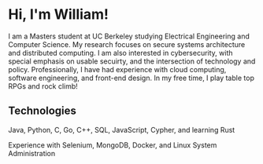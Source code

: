 # Hi, I'm William!

I am a Masters student at UC Berkeley studying Electrical Engineering and Computer Science.  My research focuses on secure systems architecture and distributed computing.  I am also interested in cybersecurity, with special emphasis on usable secuirty, and the intersection of technology and policy.  Professionally, I have had experience with cloud computing, software engineering, and front-end design.  In my free time, I play table top RPGs and rock climb!


## Technologies

Java, Python, C, Go, C++, SQL, JavaScript, Cypher, and learning Rust

Experience with Selenium, MongoDB, Docker, and Linux System Administration






<!--
**wmullen/wmullen** is a ✨ _special_ ✨ repository because its `README.md` (this file) appears on your GitHub profile.

Here are some ideas to get you started:

- 🔭 I’m currently working on ...
- 🌱 I’m currently learning ...
- 👯 I’m looking to collaborate on ...
- 🤔 I’m looking for help with ...
- 💬 Ask me about ...
- 📫 How to reach me: ...
- 😄 Pronouns: ...
- ⚡ Fun fact: ...

![Github Stats](https://github-readme-stats.vercel.app/api?username=wmullen&count_private=true&show_icons=true&include_all_commits=true)
![Top Langs](https://github-readme-stats.vercel.app/api/top-langs/?username=wmullen&hide=TeX&layout=compact)

-->
